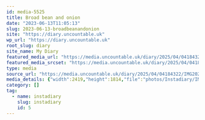 ```yaml
---
id: media-5525
title: Broad bean and onion
date: "2023-06-13T11:05:13"
slug: 2023-06-13-broadbeanandonion
site: "https://diary.uncountable.uk"
wp_url: "https://diary.uncountable.uk"
root_slug: diary
site_name: My Diary
featured_media_url: "https://media.uncountable.uk/diary/2025/04/04184322/IMG20230613120513.webp"
featured_media_srcset: "https://media.uncountable.uk/diary/2025/04/04184322/IMG20230613120513-300x225.webp 300w, https://media.uncountable.uk/diary/2025/04/04184322/IMG20230613120513-1024x768.webp 1024w, https://media.uncountable.uk/diary/2025/04/04184322/IMG20230613120513-150x150.webp 150w, https://media.uncountable.uk/diary/2025/04/04184322/IMG20230613120513-640x480.webp 640w, https://media.uncountable.uk/diary/2025/04/04184322/IMG20230613120513.webp 2419w"
type: media
source_url: "https://media.uncountable.uk/diary/2025/04/04184322/IMG20230613120513.webp"
media_details: {"width":2419,"height":1814,"file":"photos/Instadiary/IMG20230613120513.webp","filesize":203470,"sizes":{"medium":{"file":"IMG20230613120513-300x225.webp","width":300,"height":225,"filesize":21804,"mime_type":"image/webp","source_url":"https://media.uncountable.uk/diary/2025/04/04184322/IMG20230613120513-300x225.webp"},"large":{"file":"IMG20230613120513-1024x768.webp","width":1024,"height":768,"filesize":130864,"mime_type":"image/webp","source_url":"https://media.uncountable.uk/diary/2025/04/04184322/IMG20230613120513-1024x768.webp"},"thumbnail":{"file":"IMG20230613120513-150x150.webp","width":150,"height":150,"filesize":8746,"mime_type":"image/webp","source_url":"https://media.uncountable.uk/diary/2025/04/04184322/IMG20230613120513-150x150.webp"},"mobwidth":{"file":"IMG20230613120513-640x480.webp","width":640,"height":480,"filesize":68518,"mime_type":"image/webp","source_url":"https://media.uncountable.uk/diary/2025/04/04184322/IMG20230613120513-640x480.webp"},"full":{"file":"IMG20230613120513.webp","width":2419,"height":1814,"mime_type":"image/webp","source_url":"https://media.uncountable.uk/diary/2025/04/04184322/IMG20230613120513.webp"}},"image_meta":{"aperture":"0","credit":"","camera":"","caption":"","created_timestamp":"0","copyright":"","focal_length":"0","iso":"0","shutter_speed":"0","title":"","orientation":"0","keywords":[]}}
category: []
tag:
  - name: instadiary
    slug: instadiary
    id: 5
---
```


